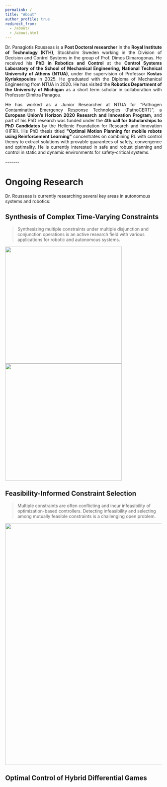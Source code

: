 ```yaml
---
permalink: /
title: "About"
author_profile: true
redirect_from: 
  - /about/
  - /about.html
---
```

<p align="justify">
Dr. Panagiotis Rousseas is a <strong>Post Doctoral researcher</strong> in the <strong>Royal Institute of Technology (KTH)</strong>, Stockholm Sweden working in the Division of Decision and Control Systems in the group of Prof. Dimos Dimarogonas. He received his <strong>PhD in Robotics and Control</strong> at the <strong>Control Systems Laboratory of the School of Mechanical Engineering, National Technical University of Athens (NTUA)</strong>, under the supervision of Professor <strong>Kostas Kyriakopoulos</strong> in 2025. He graduated with the Diploma of Mechanical Engineering from NTUA in 2020. He has visited the <strong>Robotics Department of the University of Michigan</strong> as a short term scholar in collaboration with Professor Dimitra Panagou.
</p>

<p align="justify">
He has worked as a Junior Researcher at NTUA for "Pathogen Contamination Emergency Response Technologies (PathoCERT)", a <strong>European Union’s Horizon 2020 Research and Innovation Program</strong>, and part of his PhD research was funded under the <strong>4th call for Scholarships to PhD Candidates</strong> by the Hellenic Foundation for Research and Innovation (HFRI). His PhD thesis titled <strong>"Optimal Motion Planning for mobile robots using Reinforcement Learning"</strong> concentrates on combining RL with control theory to extract solutions with provable guarantees of safety, convergence and optimality. He is currently  interested in safe and robust planning and control in static and dynamic environments for safety-critical systems.
</p>
-------

Ongoing Research 
======
Dr. Rousseas is currently researching several key areas in autonomous systems and robotics: 

Synthesis of Complex Time-Varying Constraints
-----
>Synthesizing multiple constraints under multiple disjunction and conjunction operations is an active research field with various applications for robotic and autonomous systems.

<img src="/images/con_of_dis.gif" width="375">   <img src="/images/dis_of_cons.gif" width="375">

Feasibility-Informed Constraint Selection 
-----

>Multiple constraints are often conflicting and incur infeasibility of optimization-based controllers. Detecting infeasibility and selecting among mutually feasible constraints is a challenging open problem.   

<img src="/images/con_sel.gif" width="775">

Optimal Control of Hybrid Differential Games 
---



